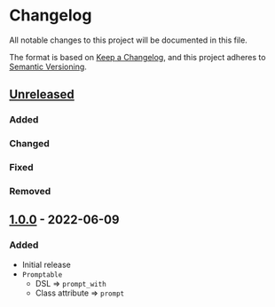 # Changelog
All notable changes to this project will be documented in this file.

The format is based on [Keep a Changelog](https://keepachangelog.com/en/1.0.0/),
and this project adheres to [Semantic Versioning](https://semver.org/spec/v2.0.0.html).

## [Unreleased]
### Added

### Changed

### Fixed

### Removed

## [1.0.0] - 2022-06-09
### Added
- Initial release
- `Promptable`
  - DSL => `prompt_with`
  - Class attribute => `prompt`

[Unreleased]: https://github.com/pboling/service_actor-promptable/compare/v1.0.0...HEAD
[1.0.0]: https://github.com/pboling/service_actor-promptable/compare/3079772bb43c02ebfca364d27d062e573acdb091...v1.0.0
